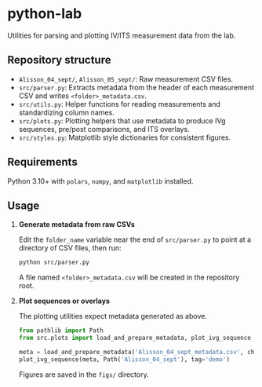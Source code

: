 # python-lab

Utilities for parsing and plotting IV/ITS measurement data from the lab.

## Repository structure

- `Alisson_04_sept/`, `Alisson_05_sept/`: Raw measurement CSV files.
- `src/parser.py`: Extracts metadata from the header of each measurement CSV and writes `<folder>_metadata.csv`.
- `src/utils.py`: Helper functions for reading measurements and standardizing column names.
- `src/plots.py`: Plotting helpers that use metadata to produce IVg sequences, pre/post comparisons, and ITS overlays.
- `src/styles.py`: Matplotlib style dictionaries for consistent figures.

## Requirements

Python 3.10+ with `polars`, `numpy`, and `matplotlib` installed.

## Usage

1. **Generate metadata from raw CSVs**

   Edit the `folder_name` variable near the end of `src/parser.py` to point at a directory of CSV files, then run:

   ```bash
   python src/parser.py
   ```

   A file named `<folder>_metadata.csv` will be created in the repository root.

2. **Plot sequences or overlays**

   The plotting utilities expect metadata generated as above.

   ```python
   from pathlib import Path
   from src.plots import load_and_prepare_metadata, plot_ivg_sequence

   meta = load_and_prepare_metadata('Alisson_04_sept_metadata.csv', chip=1)
   plot_ivg_sequence(meta, Path('Alisson_04_sept'), tag='demo')
   ```

   Figures are saved in the `figs/` directory.

